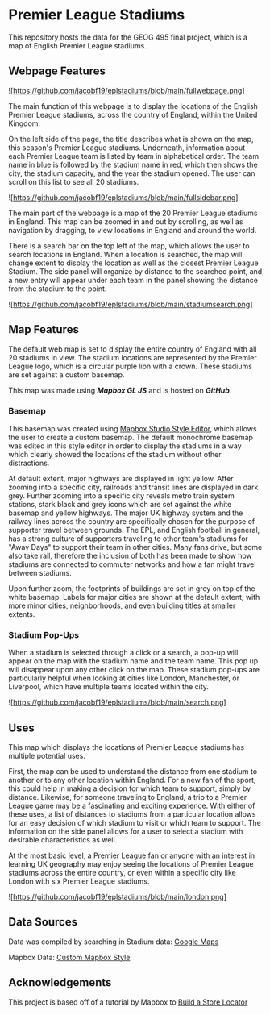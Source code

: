 # Premier League Stadiums
This repository hosts the data for the GEOG 495 final project, which is a map of English Premier League stadiums.

## Webpage Features

![https://github.com/jacobf19/eplstadiums/blob/main/fullwebpage.png]

The main function of this webpage is to display the locations of the English Premier League stadiums, across the country of England, within the United Kingdom. 

On the left side of the page, the title describes what is shown on the map, this season's Premier League stadiums. Underneath, information about each Premier League team is listed by team in alphabetical order. The team name in blue is followed by the stadium name in red, which then shows the city, the stadium capacity, and the year the stadium opened. The user can scroll on this list to see all 20 stadiums. 

![https://github.com/jacobf19/eplstadiums/blob/main/fullsidebar.png]

The main part of the webpage is a map of the 20 Premier League stadiums in England. This map can be zoomed in and out by scrolling, as well as navigation by dragging, to view locations in England and around the world. 

There is a search bar on the top left of the map, which allows the user to search locations in England. When a location is searched, the map will change extent to display the location as well as the closest Premier League Stadium. The side panel will organize by distance to the searched point, and a new entry will appear under each team in the panel showing the distance from the stadium to the point. 

![https://github.com/jacobf19/eplstadiums/blob/main/stadiumsearch.png]

## Map Features
The default web map is set to display the entire country of England with all 20 stadiums in view. The stadium locations are represented by the Premier League logo, which is a circular purple lion with a crown. These stadiums are set against a custom basemap.

This map was made using ***Mapbox GL JS*** and is hosted on ***GitHub***.

### Basemap
This basemap was created using [Mapbox Studio Style Editor](https://studio.mapbox.com/styles/jacobf19/ckwigbmr25a4c14rx05emxggb/edit/#11.71/51.5063/-0.0888), which allows the user to create a custom basemap. The default monochrome basemap was edited in this style editor in order to display the stadiums in a way which clearly showed the locations of the stadium without other distractions. 

At default extent, major highways are displayed in light yellow. After zooming into a specific city, railroads and transit lines are displayed in dark grey. Further zooming into a specific city reveals metro train system stations, stark black and grey icons which are set against the white basemap and yellow highways. The major UK highway system and the railway lines across the country are specifically chosen for the purpose of supporter travel between grounds. The EPL, and English football in general, has a strong culture of supporters traveling to other team's stadiums for "Away Days" to support their team in other cities. Many fans drive, but some also take rail, therefore the inclusion of both has been made to show how stadiums are connected to commuter networks and how a fan might travel between stadiums. 

Upon further zoom, the footprints of buildings are set in grey on top of the white basemap. Labels for major cities are shown at the default extent, with more minor cities, neighborhoods, and even building titles at smaller extents. 

### Stadium Pop-Ups
When a stadium is selected through a click or a search, a pop-up will appear on the map with the stadium name and the team name. This pop up will disappear upon any other click on the map. These stadium pop-ups are particularly helpful when looking at cities like London, Manchester, or Liverpool, which have multiple teams located within the city. 

![https://github.com/jacobf19/eplstadiums/blob/main/search.png]

## Uses
This map which displays the locations of Premier League stadiums has multiple potential uses.

First, the map can be used to understand the distance from one stadium to another or to any other location within England. For a new fan of the sport, this could help in making a decision for which team to support, simply by distance. Likewise, for someone traveling to England, a trip to a Premier League game may be a fascinating and exciting experience. With either of these uses, a list of distances to stadiums from a particular location allows for an easy decision of which stadium to visit or which team to support. The information on the side panel allows for a user to select a stadium with desirable characteristics as well.

At the most basic level, a Premier League fan or anyone with an interest in learning UK geography may enjoy seeing the locations of Premier League stadiums across the entire country, or even within a specific city like London with six Premier League stadiums. 

![https://github.com/jacobf19/eplstadiums/blob/main/london.png]

## Data Sources
Data was compiled by searching in
Stadium data: [Google Maps](https://www.google.com/maps)

Mapbox Data: [Custom Mapbox Style](https://studio.mapbox.com/styles/jacobf19/ckwigbmr25a4c14rx05emxggb/edit/#11.71/51.5063/-0.0888)

## Acknowledgements
This project is based off of a tutorial by Mapbox to [Build a Store Locator](https://docs.mapbox.com/help/tutorials/building-a-store-locator/)